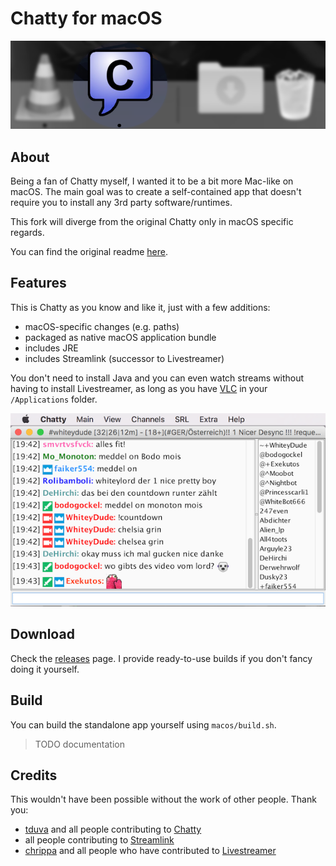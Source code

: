 # Chatty for macOS
![alt-text](/macos/app_dock.png)
## About
Being a fan of Chatty myself, I wanted it to be a bit more Mac-like on macOS. The main goal was to create a self-contained app that doesn't require you to install any 3rd party software/runtimes.

This fork will diverge from the original Chatty only in macOS specific regards.

You can find the original readme [here](README-ORIGINAL.md).

## Features
This is Chatty as you know and like it, just with a few additions:
- macOS-specific changes (e.g. paths)
- packaged as native macOS application bundle
- includes JRE
- includes Streamlink (successor to Livestreamer)

You don't need to install Java and you can even watch streams without having to install Livestreamer, as long as you have [VLC](http://www.videolan.org) in your `/Applications` folder.

![alt-text](/macos/app_screenshot.png)

## Download
Check the [releases](https://github.com/dehesselle/chattyosx/releases) page. I provide ready-to-use builds if you don't fancy doing it yourself.

## Build
You can build the standalone app yourself using `macos/build.sh`.
>TODO documentation

## Credits
This wouldn't have been possible without the work of other people. Thank you:

- [tduva](https://github.com/tduva) and all people contributing to [Chatty](http://chatty.github.io)
- all people contributing to [Streamlink](https://streamlink.github.io)
- [chrippa](https://github.com/chrippa) and all people who have contributed to [Livestreamer](http://livestreamer.io)
